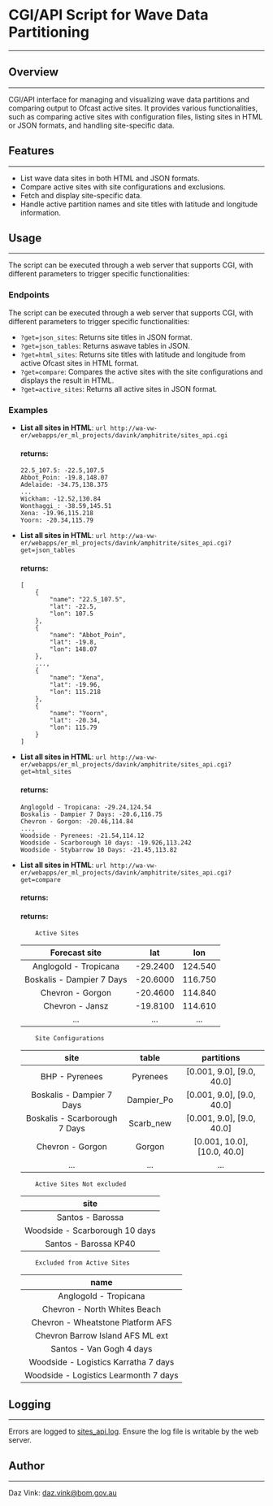 # CGI/API Script for Wave Data Partitioning

---

## Overview

---

CGI/API interface for managing and visualizing wave data partitions and comparing output to Ofcast active sites. It provides various functionalities, such as comparing active sites with configuration files, listing sites in HTML or JSON formats, and handling site-specific data.

## Features

---

-   List wave data sites in both HTML and JSON formats.
-   Compare active sites with site configurations and exclusions.
-   Fetch and display site-specific data.
-   Handle active partition names and site titles with latitude and longitude information.

## Usage

---

The script can be executed through a web server that supports CGI, with different parameters to trigger specific functionalities:

### Endpoints

The script can be executed through a web server that supports CGI, with different parameters to trigger specific functionalities:

-   `?get=json_sites`: Returns site titles in JSON format.
-   `?get=json_tables`: Returns aswave tables in JSON.
-   `?get=html_sites`: Returns site titles with latitude and longitude from active Ofcast sites in HTML format.
-   `?get=compare`: Compares the active sites with the site configurations and displays the result in HTML.
-   `?get=active_sites`: Returns all active sites in JSON format.

### Examples

-   **List all sites in HTML**:
    `url http://wa-vw-er/webapps/er_ml_projects/davink/amphitrite/sites_api.cgi`

    #### returns:

    ```
    22.5_107.5: -22.5,107.5
    Abbot_Poin: -19.8,148.07
    Adelaide: -34.75,138.375
    ...
    Wickham: -12.52,130.84
    Wonthaggi_: -38.59,145.51
    Xena: -19.96,115.218
    Yoorn: -20.34,115.79
    ```

-   **List all sites in HTML**:
    `url http://wa-vw-er/webapps/er_ml_projects/davink/amphitrite/sites_api.cgi?get=json_tables`

    #### returns:

    ```
    [
        {
            "name": "22.5_107.5",
            "lat": -22.5,
            "lon": 107.5
        },
        {
            "name": "Abbot_Poin",
            "lat": -19.8,
            "lon": 148.07
        },
        ...,
        {
            "name": "Xena",
            "lat": -19.96,
            "lon": 115.218
        },
        {
            "name": "Yoorn",
            "lat": -20.34,
            "lon": 115.79
        }
    ]

    ```

-   **List all sites in HTML**:
    `url http://wa-vw-er/webapps/er_ml_projects/davink/amphitrite/sites_api.cgi?get=html_sites`

    #### returns:

    ```
    Anglogold - Tropicana: -29.24,124.54
    Boskalis - Dampier 7 Days: -20.6,116.75
    Chevron - Gorgon: -20.46,114.84
    ...,
    Woodside - Pyrenees: -21.54,114.12
    Woodside - Scarborough 10 days: -19.926,113.242
    Woodside - Stybarrow 10 Days: -21.45,113.82
    ```

-   **List all sites in HTML**:
    `url http://wa-vw-er/webapps/er_ml_projects/davink/amphitrite/sites_api.cgi?get=compare`

    #### returns:

    #### returns:

            Active Sites

    |       Forecast site       |   lat    |   lon   |
    | :-----------------------: | :------: | :-----: |
    |   Anglogold - Tropicana   | -29.2400 | 124.540 |
    | Boskalis - Dampier 7 Days | -20.6000 | 116.750 |
    |     Chevron - Gorgon      | -20.4600 | 114.840 |
    |      Chevron - Jansz      | -19.8100 | 114.610 |
    |            ...            |   ...    |   ...   |

            Site Configurations

    |             site              |   table    |         partitions          |
    | :---------------------------: | :--------: | :-------------------------: |
    |        BHP - Pyrenees         |  Pyrenees  |  [0.001, 9.0], [9.0, 40.0]  |
    |   Boskalis - Dampier 7 Days   | Dampier_Po |  [0.001, 9.0], [9.0, 40.0]  |
    | Boskalis - Scarborough 7 Days | Scarb_new  |  [0.001, 9.0], [9.0, 40.0]  |
    |       Chevron - Gorgon        |   Gorgon   | [0.001, 10.0], [10.0, 40.0] |
    |              ...              |    ...     |             ...             |

            Active Sites Not excluded

    |              site              |
    | :----------------------------: |
    |        Santos - Barossa        |
    | Woodside - Scarborough 10 days |
    |     Santos - Barossa KP40      |

            Excluded from Active Sites

    |                 name                  |
    | :-----------------------------------: |
    |         Anglogold - Tropicana         |
    |     Chevron - North Whites Beach      |
    |   Chevron - Wheatstone Platform AFS   |
    |   Chevron Barrow Island AFS ML ext    |
    |       Santos - Van Gogh 4 days        |
    | Woodside - Logistics Karratha 7 days  |
    | Woodside - Logistics Learmonth 7 days |

## Logging

---

Errors are logged to <a href="http://wa-vw-er/webapps/er_ml_projects/davink/amphitrite/sites_api.log" target="_blank">sites_api.log</a>. Ensure the log file is writable by the web server.

## Author

---

Daz Vink: <daz.vink@bom.gov.au>
